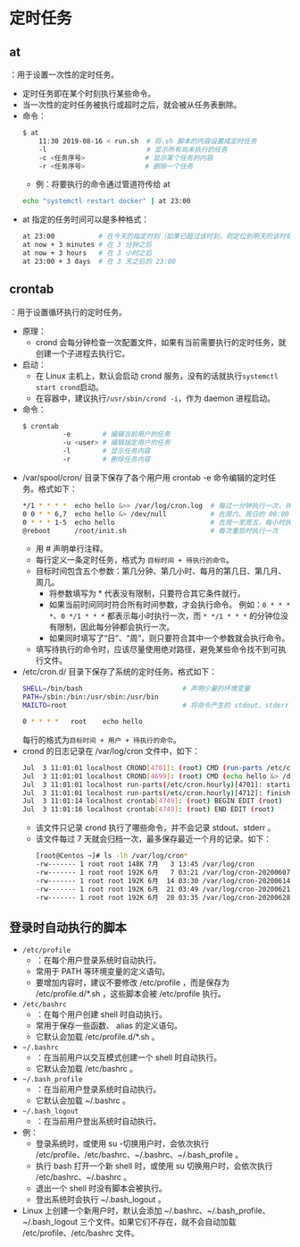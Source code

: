# 定时任务

## at

：用于设置一次性的定时任务。
- 定时任务即在某个时刻执行某些命令。
- 当一次性的定时任务被执行或超时之后，就会被从任务表删除。
- 命令：
    ```sh
    $ at
        11:30 2019-08-16 < run.sh  # 将.sh 脚本的内容设置成定时任务
        -l                         # 显示所有尚未执行的任务
        -c <任务序号>               # 显示某个任务的内容
        -r <任务序号>               # 删除一个任务
    ```
    - 例：将要执行的命令通过管道符传给 at
    ```sh
    echo "systemctl restart docker" | at 23:00
    ```
- at 指定的任务时间可以是多种格式：
    ```sh
    at 23:00           # 在今天的指定时刻（如果已超过该时刻，则定位到明天的该时刻）
    at now + 3 minutes # 在 3 分钟之后
    at now + 3 hours   # 在 3 小时之后
    at 23:00 + 3 days  # 在 3 天之后的 23:00
    ```

## crontab

：用于设置循环执行的定时任务。
- 原理：
  - crond 会每分钟检查一次配置文件，如果有当前需要执行的定时任务，就创建一个子进程去执行它。
- 启动：
  - 在 Linux 主机上，默认会启动 crond 服务，没有的话就执行`systemctl start crond`启动。
  - 在容器中，建议执行`/usr/sbin/crond -i`，作为 daemon 进程启动。
- 命令：
    ```sh
    $ crontab
              -e        # 编辑当前用户的任务
              -u <user> # 编辑指定用户的任务
              -l        # 显示任务内容
              -r        # 删除任务内容
    ```
- /var/spool/cron/ 目录下保存了各个用户用 crontab -e 命令编辑的定时任务。格式如下：
    ```sh
    */1 * * * *  echo hello &>> /var/log/cron.log  # 每过一分钟执行一次，并记录时间、输出内容
    0 0 * * 6,7  echo hello &> /dev/null           # 在周六、周日的 00:00 时刻执行任务，并丢弃输出
    0 * * * 1-5  echo hello                        # 在周一至周五，每小时执行一次任务
    @reboot      /root/init.sh                     # 每次重启时执行一次
    ```
    - 用 # 声明单行注释。
    - 每行定义一条定时任务，格式为 `目标时间 + 待执行的命令`。
    - 目标时间包含五个参数：第几分钟、第几小时、每月的第几日、第几月、周几。
      - 将参数填写为 * 代表没有限制，只要符合其它条件就行。
      - 如果当前时间同时符合所有时间参数，才会执行命令。
        例如：`0 * * * *`、`0 */1 * * *` 都表示每小时执行一次，而 `* */1 * * *` 的分钟位没有限制，因此每分钟都会执行一次。
      - 如果同时填写了“日”、“周”，则只要符合其中一个参数就会执行命令。
    - 填写待执行的命令时，应该尽量使用绝对路径，避免某些命令找不到可执行文件。
- /etc/cron.d/ 目录下保存了系统的定时任务。格式如下：
    ```sh
    SHELL=/bin/bash                         # 声明少量的环境变量
    PATH=/sbin:/bin:/usr/sbin:/usr/bin
    MAILTO=root                             # 将命令产生的 stdout、stderr 发送到邮箱 /var/mail/root

    0 * * * *   root    echo hello
    ```
    每行的格式为`目标时间 + 用户 + 待执行的命令`。
- crond 的日志记录在 /var/log/cron 文件中，如下：
    ```sh
    Jul  3 11:01:01 localhost CROND[4701]: (root) CMD (run-parts /etc/cron.hourly)    # 执行 /etc/cron.hourly
    Jul  3 11:01:01 localhost CROND[4699]: (root) CMD (echo hello &> /dev/null)       # 执行用户自定义的任务
    Jul  3 11:01:01 localhost run-parts(/etc/cron.hourly)[4701]: starting 0anacron
    Jul  3 11:01:01 localhost run-parts(/etc/cron.hourly)[4712]: finished 0anacron
    Jul  3 11:01:14 localhost crontab[4749]: (root) BEGIN EDIT (root)                 # root 用户执行了 crontab -e 命令
    Jul  3 11:01:16 localhost crontab[4749]: (root) END EDIT (root)
    ```
  - 该文件只记录 crond 执行了哪些命令，并不会记录 stdout、stderr 。
  - 该文件每过 7 天就会归档一次，最多保存最近一个月的记录。如下：
    ```sh
    [root@Centos ~]# ls -lh /var/log/cron*
    -rw------- 1 root root 148K 7月   3 13:45 /var/log/cron
    -rw------- 1 root root 192K 6月   7 03:21 /var/log/cron-20200607
    -rw------- 1 root root 192K 6月  14 03:30 /var/log/cron-20200614
    -rw------- 1 root root 192K 6月  21 03:49 /var/log/cron-20200621
    -rw------- 1 root root 192K 6月  28 03:35 /var/log/cron-20200628
    ```

## 登录时自动执行的脚本

- `/etc/profile`
  - ：在每个用户登录系统时自动执行。
  - 常用于 PATH 等环境变量的定义语句。
  - 要增加内容时，建议不要修改 /etc/profile ，而是保存为 /etc/profile.d/*.sh ，这些脚本会被 /etc/profile 执行。
- `/etc/bashrc`
  - ：在每个用户创建 shell 时自动执行。
  - 常用于保存一些函数、 alias 的定义语句。
  - 它默认会加载 /etc/profile.d/*.sh 。
- `~/.bashrc` 
  - ：在当前用户以交互模式创建一个 shell 时自动执行。
  - 它默认会加载 /etc/bashrc 。
- `~/.bash_profile`
  - ：在当前用户登录系统时自动执行。
  - 它默认会加载 ~/.bashrc 。
- `~/.bash_logout`
  - ：在当前用户登出系统时自动执行。
- 例：
  - 登录系统时，或使用 su -切换用户时，会依次执行 /etc/profile、/etc/bashrc、~/.bashrc、~/.bash_profile 。
  - 执行 bash 打开一个新 shell 时，或使用 su 切换用户时，会依次执行 /etc/bashrc、~/.bashrc 。
  - 退出一个 shell 时没有脚本会被执行。
  - 登出系统时会执行 ~/.bash_logout 。
- Linux 上创建一个新用户时，默认会添加 ~/.bashrc、~/.bash_profile、~/.bash_logout 三个文件。如果它们不存在，就不会自动加载 /etc/profile、/etc/bashrc 文件。
